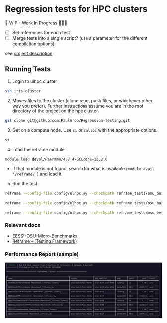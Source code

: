 # Regression tests for HPC clusters

🚧 WIP - Work In Progress 👨🏽‍💻

- [ ] Set references for each test
- [ ] Merge tests into a single script? (use a parameter for the different compilation options)

see [project description](./project_description.md)

## Running Tests

1. Login to ulhpc cluster
```sh
ssh iris-cluster
```
2. Moves files to the cluster (clone repo, push files, or whichever other way you prefer). Further instructions assume you are in the root directory of the project on the hpc cluster.
```sh
git clone git@github.com:PaulAroo/Regression-testing.git
```

3. Get on a compute node. Use `si` or `salloc` with the appropriate options.
```sh
si
```

4. Load the reframe module
```sh
module load devel/ReFrame/4.7.4-GCCcore-13.2.0
```
- if that module is not found, search for what is available (`module avail '/reframe/'`) and load it

5. Run the test
```sh
reframe --config-file config/ulhpc.py --checkpath reframe_tests/osu_build_source.py --run --performance-report
```
```sh
reframe --config-file config/ulhpc.py --checkpath reframe_tests/osu_build_easybuild.py --run --performance-report
```
```sh
reframe --config-file config/ulhpc.py --checkpath reframe_tests/osu_eessi.py --run --performance-report
```

### Relevant docs
- [EESSI-OSU-Micro-Benchmarks](https://www.eessi.io/docs/available_software/detail/OSU-Micro-Benchmarks/)
- [Reframe - (Testing Framework)](https://reframe-hpc.readthedocs.io/en/stable/index.html)

### Performance Report (sample)
![performance report sample](/sample_perf_report.png)